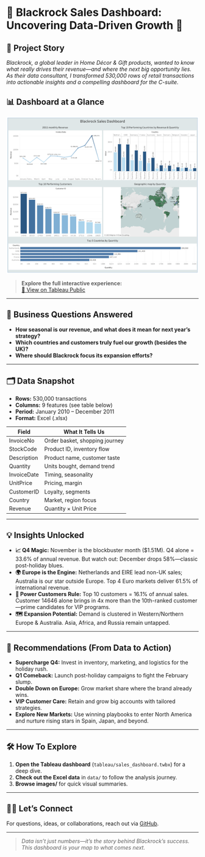 # 🌟 Blackrock Sales Dashboard: Uncovering Data-Driven Growth 🌟

## 🚀 Project Story
_Blackrock, a global leader in Home Décor & Gift products, wanted to know what really drives their revenue—and where the next big opportunity lies. As their data consultant, I transformed 530,000 rows of retail transactions into actionable insights and a compelling dashboard for the C-suite._

## 📊 Dashboard at a Glance

![Sales Dashboard Preview](sales_dashboard.png)

> **Explore the full interactive experience:**  
> [🔗 View on Tableau Public](https://public.tableau.com/app/profile/derek.sado8467/viz/BlackrockAnalysis/Dashboard1?publish=yes)

---

## 🎯 Business Questions Answered

- **How seasonal is our revenue, and what does it mean for next year’s strategy?**
- **Which countries and customers truly fuel our growth (besides the UK)?**
- **Where should Blackrock focus its expansion efforts?**

---

## 🗂️ Data Snapshot

- **Rows:** 530,000 transactions
- **Columns:** 9 features (see table below)
- **Period:** January 2010 – December 2011
- **Format:** Excel (.xlsx)

| Field        | What It Tells Us |
|--------------|-----------------|
| InvoiceNo    | Order basket, shopping journey |
| StockCode    | Product ID, inventory flow |
| Description  | Product name, customer taste |
| Quantity     | Units bought, demand trend |
| InvoiceDate  | Timing, seasonality |
| UnitPrice    | Pricing, margin |
| CustomerID   | Loyalty, segments |
| Country      | Market, region focus |
| Revenue      | Quantity × Unit Price |

---

## 💡 Insights Unlocked

- **📈 Q4 Magic:** November is the blockbuster month ($1.51M). Q4 alone = 33.6% of annual revenue. But watch out: December drops 58%—classic post-holiday blues.
- **🌍 Europe is the Engine:** Netherlands and EIRE lead non-UK sales; Australia is our star outside Europe. Top 4 Euro markets deliver 61.5% of international revenue.
- **👑 Power Customers Rule:** Top 10 customers = 16.1% of annual sales. Customer 14646 alone brings in 4x more than the 10th-ranked customer—prime candidates for VIP programs.
- **🗺️ Expansion Potential:** Demand is clustered in Western/Northern Europe & Australia. Asia, Africa, and Russia remain untapped.

---

## 🔮 Recommendations (From Data to Action)

- **Supercharge Q4:** Invest in inventory, marketing, and logistics for the holiday rush.  
- **Q1 Comeback:** Launch post-holiday campaigns to fight the February slump.
- **Double Down on Europe:** Grow market share where the brand already wins.
- **VIP Customer Care:** Retain and grow big accounts with tailored strategies.
- **Explore New Markets:** Use winning playbooks to enter North America and nurture rising stars in Spain, Japan, and beyond.

---

## 🛠️ How To Explore

1. **Open the Tableau dashboard** (`tableau/sales_dashboard.twbx`) for a deep dive.
2. **Check out the Excel data** in `data/` to follow the analysis journey.
3. **Browse images/** for quick visual summaries.

---

## 🙋‍♂️ Let’s Connect

For questions, ideas, or collaborations, reach out via [GitHub](https://github.com/didiavanti).

---

> _Data isn’t just numbers—it’s the story behind Blackrock’s success. This dashboard is your map to what comes next._
